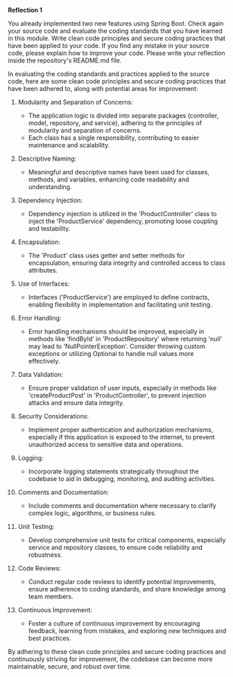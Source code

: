 __Reflection 1__

You already implemented two new features using Spring Boot. Check again your source code and evaluate the coding standards that you have learned in this module. Write clean code principles and secure coding practices that have been applied to your code.  If you find any mistake in your source code, please explain how to improve your code. Please write your reflection inside the repository's README.md file.

In evaluating the coding standards and practices applied to the source code, here are some clean code principles and secure coding practices that have been adhered to, along with potential areas for improvement:

1. Modularity and Separation of Concerns:
    - The application logic is divided into separate packages (controller, model, repository, and service), adhering to the principles of modularity and separation of concerns.
    - Each class has a single responsibility, contributing to easier maintenance and scalability.


2. Descriptive Naming:
    - Meaningful and descriptive names have been used for classes, methods, and variables, enhancing code readability and understanding.


3. Dependency Injection:
    - Dependency injection is utilized in the 'ProductController' class to inject the 'ProductService' dependency, promoting loose coupling and testability.


4. Encapsulation:
    - The 'Product' class uses getter and setter methods for encapsulation, ensuring data integrity and controlled access to class attributes.


5. Use of Interfaces:
    - Interfaces ('ProductService') are employed to define contracts, enabling flexibility in implementation and facilitating unit testing.


6. Error Handling:
    - Error handling mechanisms should be improved, especially in methods like 'findById' in 'ProductRepository' where returning 'null' may lead to 'NullPointerException'. Consider throwing custom exceptions or utilizing Optional to handle null values more effectively.


7. Data Validation:
    - Ensure proper validation of user inputs, especially in methods like 'createProductPost' in 'ProductController', to prevent injection attacks and ensure data integrity.


8. Security Considerations:
    - Implement proper authentication and authorization mechanisms, especially if this application is exposed to the internet, to prevent unauthorized access to sensitive data and operations.


9. Logging:
    - Incorporate logging statements strategically throughout the codebase to aid in debugging, monitoring, and auditing activities.


10. Comments and Documentation:
    - Include comments and documentation where necessary to clarify complex logic, algorithms, or business rules.
    

11. Unit Testing:
    - Develop comprehensive unit tests for critical components, especially service and repository classes, to ensure code reliability and robustness.

    
12. Code Reviews:
    - Conduct regular code reviews to identify potential improvements, ensure adherence to coding standards, and share knowledge among team members.


13. Continuous Improvement:
    - Foster a culture of continuous improvement by encouraging feedback, learning from mistakes, and exploring new techniques and best practices.


By adhering to these clean code principles and secure coding practices and continuously striving for improvement, the codebase can become more maintainable, secure, and robust over time.